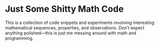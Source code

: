 # Just Some Shitty Math Code

This is a collection of code snippets and experiments involving interesting mathematical sequences, properties, and observations. Don't expect anything polished—this is just me messing around with math and programming.
